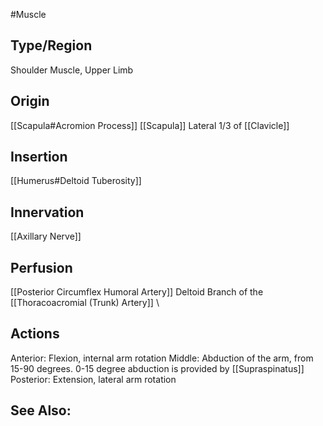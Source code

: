 #Muscle

## Type/Region 
Shoulder Muscle, Upper Limb

## Origin
[[Scapula#Acromion Process]]
[[Scapula]]
Lateral 1/3 of [[Clavicle]]
## Insertion
[[Humerus#Deltoid Tuberosity]]

## Innervation
[[Axillary Nerve]]

## Perfusion
[[Posterior Circumflex Humoral Artery]]
Deltoid Branch of the [[Thoracoacromial (Trunk) Artery]]
\
## Actions
Anterior: Flexion, internal arm rotation
Middle: Abduction of the arm, from 15-90 degrees. 0-15 degree abduction is provided by [[Supraspinatus]]
Posterior: Extension, lateral arm rotation

## See Also:


